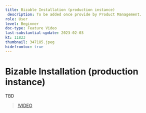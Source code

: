 ```yaml
---
title: Bizable Installation (production instance)
 description: To be added once provide by Product Management.
role: User
level: Beginner
doc-type: Feature Video
last-substantial-update: 2023-02-03
kt: 11823
thumbnail: 347185.jpeg
hidefromtoc: true
---
```


# Bizable Installation (production instance)

TBD

>[!VIDEO](https://video.tv.adobe.com/v/347185/?quality=12&learn=on)
